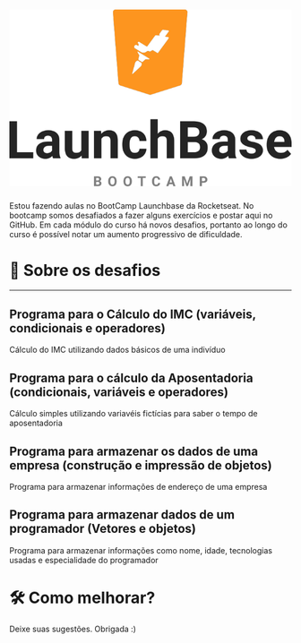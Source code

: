 <h1 align="center">
    <img alt="Launchbase" src="https://github.com/NanaRigoni/1-1-Challenges-Bootcamp/blob/master/capa-readme.png" />
</h1>

Estou fazendo aulas no BootCamp Launchbase da Rocketseat. 
No bootcamp somos desafiados a fazer alguns exercícios e postar aqui no GitHub. Em cada módulo do curso há novos desafios, portanto ao longo do curso é possível notar um aumento progressivo de dificuldade.

# 📖 Sobre os desafios

---

## Programa para o Cálculo do IMC (variáveis, condicionais e operadores)
Cálculo do IMC utilizando dados básicos de uma indivíduo

## Programa para o cálculo da Aposentadoria (condicionais, variáveis e operadores)
Cálculo simples utilizando variavéis fictícias para saber o tempo de aposentadoria

## Programa para armazenar os dados de uma empresa (construção e impressão de objetos)
Programa para armazenar informações de endereço de uma empresa

## Programa para armazenar dados de um programador (Vetores e objetos)
Programa para armazenar informações como nome, idade, tecnologias usadas e especialidade do programador



# 🛠 Como melhorar?

Deixe suas sugestões. Obrigada :)
